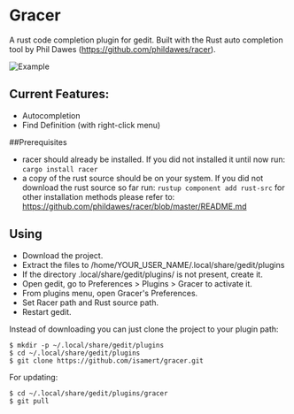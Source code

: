 # Gracer
A rust code completion plugin for gedit. Built with the Rust auto completion tool by Phil Dawes (https://github.com/phildawes/racer).

![Example](/screenshots/completion-1.png)

## Current Features:
- Autocompletion
- Find Definition (with right-click menu)

##Prerequisites
- racer should already be installed. If you did not installed it until now run:
```cargo install racer```
- a copy of the rust source should be on your system. If you did not download the rust source so far run: 
```rustup component add rust-src```
for other installation methods please refer to: https://github.com/phildawes/racer/blob/master/README.md

## Using
- Download the project.
- Extract the files to /home/YOUR_USER_NAME/.local/share/gedit/plugins
- If the directory .local/share/gedit/plugins/ is not present, create it.
- Open gedit, go to Preferences > Plugins > Gracer to activate it.
- From plugins menu, open Gracer's Preferences.
- Set Racer path and Rust source path.
- Restart gedit.

Instead of downloading you can just clone the project to your plugin path:
```
$ mkdir -p ~/.local/share/gedit/plugins
$ cd ~/.local/share/gedit/plugins
$ git clone https://github.com/isamert/gracer.git
```
For updating:
```
$ cd ~/.local/share/gedit/plugins/gracer
$ git pull
```
